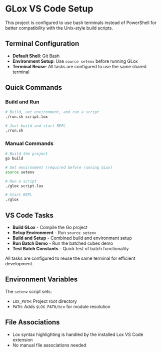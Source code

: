 # GLox VS Code Setup

This project is configured to use bash terminals instead of PowerShell for better compatibility with the Unix-style build scripts.

## Terminal Configuration

- **Default Shell**: Git Bash
- **Environment Setup**: Use `source setenv` before running GLox
- **Terminal Reuse**: All tasks are configured to use the same shared terminal

## Quick Commands

### Build and Run
```bash
# Build, set environment, and run a script
./run.sh script.lox

# Just build and start REPL
./run.sh
```

### Manual Commands
```bash
# Build the project
go build

# Set environment (required before running GLox)
source setenv

# Run a script
./glox script.lox

# Start REPL
./glox
```

## VS Code Tasks

- **Build GLox** - Compile the Go project
- **Setup Environment** - Run `source setenv`
- **Build and Setup** - Combined build and environment setup
- **Run Batch Demo** - Run the batched cubes demo
- **Test Batch Constants** - Quick test of batch functionality

All tasks are configured to reuse the same terminal for efficient development.

## Environment Variables

The `setenv` script sets:
- `LOX_PATH`: Project root directory
- `PATH`: Adds `$LOX_PATH/bin` for module resolution

## File Associations

- Lox syntax highlighting is handled by the installed Lox VS Code extension
- No manual file associations needed

